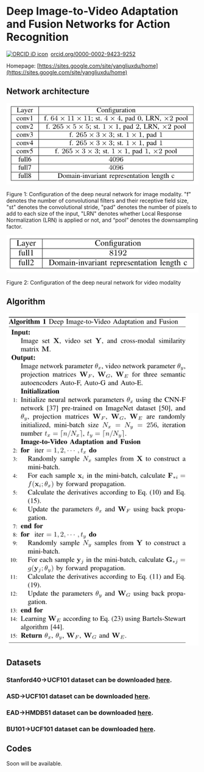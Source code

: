 # Deep Image-to-Video Adaptation and Fusion Networks for Action Recognition

<a href="https://orcid.org/0000-0002-9423-9252" target="orcid.widget" rel="noopener noreferrer" style="vertical-align:top;"><img src="https://orcid.org/sites/default/files/images/orcid_16x16.png" style="width:1em;margin-right:.5em;" alt="ORCID iD icon">orcid.org/0000-0002-9423-9252</a>

Homepage: [https://sites.google.com/site/yangliuxdu/home](https://sites.google.com/site/yangliuxdu/home)

## Network architecture
![Image](Network_image.png)

Figure 1: Configuration of the deep neural network for image modality. "f" denotes the number of convolutional filters and
their receptive field size, "st" denotes the convolutional stride, "pad" denotes the number of pixels to add to each size of the
input, "LRN" denotes whether Local Response Normalization (LRN) is applied or not, and “pool” denotes the downsampling factor.

![Image](Network_video.png)

Figure 2: Configuration of the deep neural network for video modality

## Algorithm

![Image](ALgorithm.png)

## Datasets

### Stanford40->UCF101 dataset can be downloaded [here](http://4drepository.inrialpes.fr/public/viewgroup/6#sequence37).

### ASD->UCF101 dataset can be downloaded [here](http://users.eecs.northwestern.edu/~jwa368/my_data.html).

### EAD->HMDB51 dataset can be downloaded [here](http://csee.wvu.edu/~vkkulathumani/wvu-action.html).

### BU101->UCF101 dataset can be downloaded [here](http://dipersec.king.ac.uk/MuHAVi-MAS/).


## Codes
Soon will be available.
